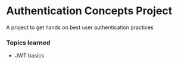 # Authentication Concepts Project
  A project to get hands on best user authentication practices
  
### Topics learned
* JWT basics
